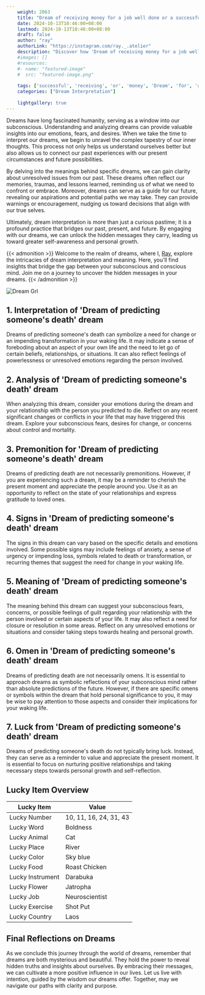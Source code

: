 ```yaml
---
    weight: 2063
    title: "Dream of receiving money for a job well done or a successful project."  # Assuming 'title' column exists
    date: 2024-10-13T10:46:00+08:00
    lastmod: 2024-10-13T10:46:00+08:00
    draft: false
    author: "ray"
    authorLink: "https://instagram.com/ray._.atelier"
    description: "Discover how 'Dream of receiving money for a job well done or a successful project.' can interpret your future and uncover its significant meanings in your life."
    #images: []
    #resources:
    #- name: "featured-image"
    #  src: "featured-image.png"
    
    tags: ['successful', 'receiving', 'or', 'money', 'Dream', 'for', 'a', 'project.', 'done', 'of', 'job', 'well']
    categories: ["Dream Interpretation"]
    
    lightgallery: true
---
```

    
Dreams have long fascinated humanity, serving as a window into our subconscious. Understanding and analyzing dreams can provide valuable insights into our emotions, fears, and desires. When we take the time to interpret our dreams, we begin to unravel the complex tapestry of our inner thoughts. This process not only helps us understand ourselves better but also allows us to connect our past experiences with our present circumstances and future possibilities.

By delving into the meanings behind specific dreams, we can gain clarity about unresolved issues from our past. These dreams often reflect our memories, traumas, and lessons learned, reminding us of what we need to confront or embrace. Moreover, dreams can serve as a guide for our future, revealing our aspirations and potential paths we may take. They can provide warnings or encouragement, nudging us toward decisions that align with our true selves.

Ultimately, dream interpretation is more than just a curious pastime; it is a profound practice that bridges our past, present, and future. By engaging with our dreams, we can unlock the hidden messages they carry, leading us toward greater self-awareness and personal growth.

{{< admonition >}}
Welcome to the realm of dreams, where I, [Ray](https://instagram.com/ray._.atelier), explore the intricacies of dream interpretation and meaning. Here, you’ll find insights that bridge the gap between your subconscious and conscious mind. Join me on a journey to uncover the hidden messages in your dreams.
{{< /admonition >}}

![Dream Grl](https://cdn.pixabay.com/photo/2017/11/02/03/35/gothic-2910057_1280.jpg "Dream Grl")

## 1. Interpretation of 'Dream of predicting someone's death' dream

Dreams of predicting someone's death can symbolize a need for change or an impending transformation in your waking life. It may indicate a sense of foreboding about an aspect of your own life and the need to let go of certain beliefs, relationships, or situations. It can also reflect feelings of powerlessness or unresolved emotions regarding the person involved.

## 2. Analysis of 'Dream of predicting someone's death' dream

When analyzing this dream, consider your emotions during the dream and your relationship with the person you predicted to die. Reflect on any recent significant changes or conflicts in your life that may have triggered this dream. Explore your subconscious fears, desires for change, or concerns about control and mortality.

## 3. Premonition for 'Dream of predicting someone's death' dream

Dreams of predicting death are not necessarily premonitions. However, if you are experiencing such a dream, it may be a reminder to cherish the present moment and appreciate the people around you. Use it as an opportunity to reflect on the state of your relationships and express gratitude to loved ones.

## 4. Signs in 'Dream of predicting someone's death' dream

The signs in this dream can vary based on the specific details and emotions involved. Some possible signs may include feelings of anxiety, a sense of urgency or impending loss, symbols related to death or transformation, or recurring themes that suggest the need for change in your waking life.

## 5. Meaning of 'Dream of predicting someone's death' dream

The meaning behind this dream can suggest your subconscious fears, concerns, or possible feelings of guilt regarding your relationship with the person involved or certain aspects of your life. It may also reflect a need for closure or resolution in some areas. Reflect on any unresolved emotions or situations and consider taking steps towards healing and personal growth.

## 6. Omen in 'Dream of predicting someone's death' dream

Dreams of predicting death are not necessarily omens. It is essential to approach dreams as symbolic reflections of your subconscious mind rather than absolute predictions of the future. However, if there are specific omens or symbols within the dream that hold personal significance to you, it may be wise to pay attention to those aspects and consider their implications for your waking life.

## 7. Luck from 'Dream of predicting someone's death' dream

Dreams of predicting someone's death do not typically bring luck. Instead, they can serve as a reminder to value and appreciate the present moment. It is essential to focus on nurturing positive relationships and taking necessary steps towards personal growth and self-reflection.

## Lucky Item Overview
| Lucky Item          | Value              |
|---------------|--------------------|
| Lucky Number        | 10, 11, 16, 24, 31, 43  |
| Lucky Word          | Boldness |
| Lucky Animal        | Cat |
| Lucky Place         | River     |
| Lucky Color         | Sky blue     |
| Lucky Food          | Roast Chicken      |
| Lucky Instrument    | Darabuka |
| Lucky Flower        | Jatropha    |
| Lucky Job           | Neuroscientist       |
| Lucky Exercise      | Shot Put  |
| Lucky Country       | Laos    |


##  Final Reflections on Dreams

As we conclude this journey through the world of dreams, remember that dreams are both mysterious and beautiful. They hold the power to reveal hidden truths and insights about ourselves. By embracing their messages, we can cultivate a more positive influence in our lives. Let us live with intention, guided by the wisdom our dreams offer. Together, may we navigate our paths with clarity and purpose.

